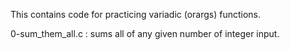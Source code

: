 This contains code for practicing variadic (orargs) functions.

0-sum_them_all.c : sums all of any given number of integer input.
